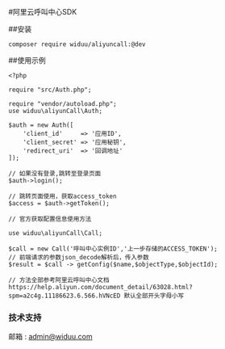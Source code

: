#阿里云呼叫中心SDK


##安装

    composer require widuu/aliyuncall:@dev 
    
##使用示例

    
    <?php
    
    require "src/Auth.php";
    
    require "vendor/autoload.php";
    use widuu\aliyunCall\Auth;
    
    $auth = new Auth([
    	'client_id'		=> '应用ID',
    	'client_secret' => '应用秘钥',
    	'redirect_uri'  => '回调地址'
    ]); 
    
    // 如果没有登录,跳转至登录页面
    $auth->login();
    
    // 跳转页面使用，获取access_token
    $access = $auth->getToken();
    
    // 官方获取配置信息使用方法
    
    use widuu\aliyunCall\Call;
    
    $call = new Call('呼叫中心实例ID','上一步存储的ACCESS_TOKEN');
	// 前端请求的参数json_decode解析后，传入参数
    $result = $call -> getConfig($name,$objectType,$objectId);
    
    // 方法全部参考阿里云呼叫中心文档 https://help.aliyun.com/document_detail/63028.html?spm=a2c4g.11186623.6.566.hVNcED 默认全部开头字母小写
    

### 技术支持

邮箱 : admin@widuu.com

